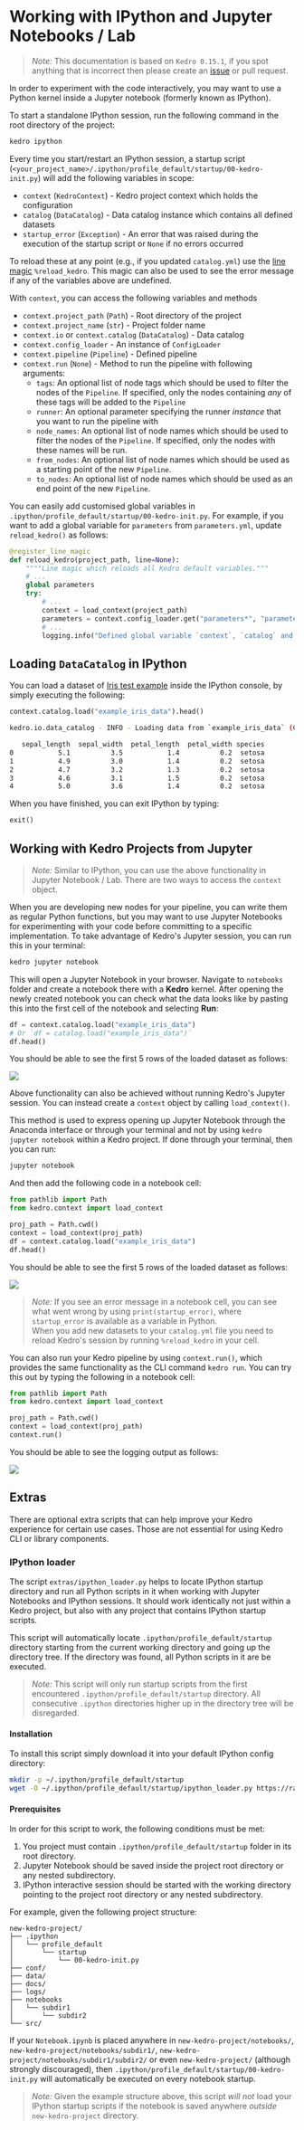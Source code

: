 # Working with IPython and Jupyter Notebooks / Lab

> *Note:* This documentation is based on `Kedro 0.15.1`, if you spot anything that is incorrect then please create an [issue](https://github.com/quantumblacklabs/kedro/issues) or pull request.

In order to experiment with the code interactively, you may want to use a Python kernel inside a Jupyter notebook (formerly known as IPython).

To start a standalone IPython session, run the following command in the root directory of the project:

```bash
kedro ipython
```

Every time you start/restart an IPython session, a startup script (`<your_project_name>/.ipython/profile_default/startup/00-kedro-init.py`) will add the following variables in scope:

- `context` (`KedroContext`) - Kedro project context which holds the configuration
- `catalog` (`DataCatalog`) - Data catalog instance which contains all defined datasets
- `startup_error` (`Exception`) - An error that was raised during the execution of the startup script or `None` if no errors occurred

To reload these at any point (e.g., if you updated `catalog.yml`) use the [line magic](https://ipython.readthedocs.io/en/stable/interactive/magics.html) `%reload_kedro`. This magic can also be used to see the error message if any of the variables above are undefined.

With `context`, you can access the following variables and methods
- `context.project_path` (`Path`) - Root directory of the project
- `context.project_name` (`str`) - Project folder name
- `context.io` or `context.catalog` (`DataCatalog`) - Data catalog
- `context.config_loader` - An instance of `ConfigLoader`
- `context.pipeline` (`Pipeline`) - Defined pipeline
- `context.run` (`None`) - Method to run the pipeline with following arguments:
  - `tags`: An optional list of node tags which should be used to
          filter the nodes of the ``Pipeline``. If specified, only the nodes
          containing *any* of these tags will be added to the ``Pipeline``
  - `runner`: An optional parameter specifying the runner _instance_ that you want to run
          the pipeline with
  - `node_names`: An optional list of node names which should be used to
          filter the nodes of the ``Pipeline``. If specified, only the nodes
          with these names will be run.
  - `from_nodes`: An optional list of node names which should be used as a
          starting point of the new ``Pipeline``.
  - `to_nodes`: An optional list of node names which should be used as an
          end point of the new ``Pipeline``.

You can easily add customised global variables in `.ipython/profile_default/startup/00-kedro-init.py`. For example, if you want to add a global variable for `parameters` from `parameters.yml`, update `reload_kedro()` as follows:

```python
@register_line_magic
def reload_kedro(project_path, line=None):
    """"Line magic which reloads all Kedro default variables."""
    # ...
    global parameters
    try:
        # ...
        context = load_context(project_path)
        parameters = context.config_loader.get("parameters*", "parameters*/**")
        # ...
        logging.info("Defined global variable `context`, `catalog` and `parameters`")

```

## Loading `DataCatalog` in IPython

You can load a dataset of [Iris test example](https://archive.ics.uci.edu/ml/datasets/iris) inside the IPython console, by simply executing the following:

```python
context.catalog.load("example_iris_data").head()
```

```bash
kedro.io.data_catalog - INFO - Loading data from `example_iris_data` (CSVLocalDataSet)...

   sepal_length  sepal_width  petal_length  petal_width species
0           5.1          3.5           1.4          0.2  setosa
1           4.9          3.0           1.4          0.2  setosa
2           4.7          3.2           1.3          0.2  setosa
3           4.6          3.1           1.5          0.2  setosa
4           5.0          3.6           1.4          0.2  setosa
```

When you have finished, you can exit IPython by typing:

```python
exit()
```

## Working with Kedro Projects from Jupyter

>*Note:* Similar to IPython, you can use the above functionality in Jupyter Notebook / Lab. There are two ways to access the `context` object.

When you are developing new nodes for your pipeline, you can write them as regular Python functions, but you may want to use Jupyter Notebooks for experimenting with your code before committing to a specific implementation. To take advantage of Kedro's Jupyter session, you can run this in your terminal:

```bash
kedro jupyter notebook
```

This will open a Jupyter Notebook in your browser. Navigate to `notebooks` folder and create a notebook there with a **Kedro** kernel. After opening the newly created notebook you can check what the data looks like by pasting this into the first cell of the notebook and selecting **Run**:

```python
df = context.catalog.load("example_iris_data")
# Or `df = catalog.load("example_iris_data")`
df.head()
```

You should be able to see the first 5 rows of the loaded dataset as follows:

![](images/jupyter_notebook_ch10-1.png)

Above functionality can also be achieved without running Kedro's Jupyter session. You can instead create a `context` object
by calling `load_context()`.

This method is used to express opening up Jupyter Notebook through the Anaconda interface or through your terminal and not by using `kedro jupyter notebook` within a Kedro project. If done through your terminal, then you can run:
```bash
jupyter notebook
```

And then add the following code in a notebook cell:

```python
from pathlib import Path
from kedro.context import load_context

proj_path = Path.cwd()
context = load_context(proj_path)
df = context.catalog.load("example_iris_data")
df.head()
```

You should be able to see the first 5 rows of the loaded dataset as follows:

![](images/jupyter_notebook_ch10-2.png)

> *Note:*
If you see an error message in a notebook cell, you can see what went wrong by using `print(startup_error)`, where `startup_error` is available as a variable in Python.
<br/>When you add new datasets to your `catalog.yml` file you need to reload Kedro's session by running `%reload_kedro` in your cell.

You can also run your Kedro pipeline by using `context.run()`, which provides the same functionality as the CLI command `kedro run`. You can try this out by typing the following in a notebook cell:

```python
from pathlib import Path
from kedro.context import load_context

proj_path = Path.cwd()
context = load_context(proj_path)
context.run()
```

You should be able to see the logging output as follows:

![](images/jupyter-notebook-ch10-3.png)

## Extras

There are optional extra scripts that can help improve your Kedro experience for certain use cases. Those are not essential for using Kedro CLI or library components.

### IPython loader

The script `extras/ipython_loader.py` helps to locate IPython startup directory and run all Python scripts in it when working with Jupyter Notebooks and IPython sessions. It should work identically not just within a Kedro project, but also with any project that contains IPython startup scripts.

This script will automatically locate `.ipython/profile_default/startup` directory starting from the current working directory and going up the directory tree. If the directory was found, all Python scripts in it are be executed.

> *Note:* This script will only run startup scripts from the first encountered `.ipython/profile_default/startup` directory. All consecutive `.ipython` directories higher up in the directory tree will be disregarded.

#### Installation

To install this script simply download it into your default IPython config directory:

```bash
mkdir -p ~/.ipython/profile_default/startup
wget -O ~/.ipython/profile_default/startup/ipython_loader.py https://raw.githubusercontent.com/quantumblacklabs/kedro/master/extras/ipython_loader.py
```

#### Prerequisites

In order for this script to work, the following conditions must be met:

1. You project must contain `.ipython/profile_default/startup` folder in its root directory.
2. Jupyter Notebook should be saved inside the project root directory or any nested subdirectory.
3. IPython interactive session should be started with the working directory pointing to the project root directory or any nested subdirectory.

For example, given the following project structure:
```console
new-kedro-project/
├── .ipython
│   └── profile_default
│       └── startup
│           └── 00-kedro-init.py
├── conf/
├── data/
├── docs/
├── logs/
├── notebooks
│   └── subdir1
│       └── subdir2
└── src/
```

If your `Notebook.ipynb` is placed anywhere in `new-kedro-project/notebooks/`, `new-kedro-project/notebooks/subdir1/`, `new-kedro-project/notebooks/subdir1/subdir2/` or even `new-kedro-project/` (although strongly discouraged), then `.ipython/profile_default/startup/00-kedro-init.py` will automatically be executed on every notebook startup.

> *Note:* Given the example structure above, this script *will not* load your IPython startup scripts if the notebook is saved anywhere *outside* `new-kedro-project` directory.
